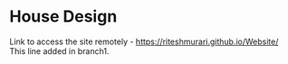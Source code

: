 # House Design
Link to access the site remotely - https://riteshmurari.github.io/Website/
This line added in branch1.
